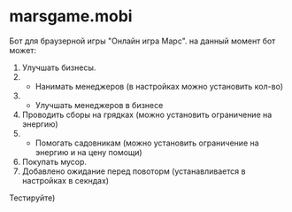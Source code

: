 # marsgame.mobi
Бот для браузерной игры "Онлайн игра Марс".
на данный момент бот может:
1. Улучшать бизнесы.
2. + Нанимать менеджеров (в настройках можно установить кол-во)
3. + Улучшать менеджеров в бизнесе
4. Проводить сборы на грядках (можно установить ограничение на энергию)
5. + Помогать садовникам (можно установить ограничение на энергию и на цену помощи)
6. Покупать мусор.
7. Добавлено ожидание перед повоторм (устанавливается в настройках в секндах)

Тестируйте)
